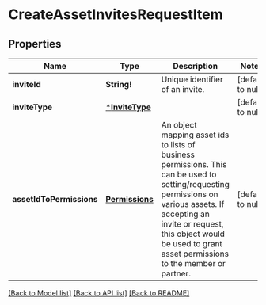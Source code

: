 # CreateAssetInvitesRequestItem

## Properties
Name | Type | Description | Notes
------------ | ------------- | ------------- | -------------
**inviteId** | **String!** | Unique identifier of an invite. | [default to null]
**inviteType** | [***InviteType**](InviteType.md) |  | [default to null]
**assetIdToPermissions** | [**Permissions**](array.md) | An object mapping asset ids to lists of business permissions. This can be used to setting/requesting permissions on various assets. If accepting an invite or request, this object would be used to grant asset permissions to the member or partner.  | [default to null]

[[Back to Model list]](../README.md#documentation-for-models) [[Back to API list]](../README.md#documentation-for-api-endpoints) [[Back to README]](../README.md)


